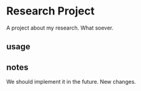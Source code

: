 # Research Project
A project about my research. What soever.
## usage

## notes
We should implement it in the future.
New changes.
